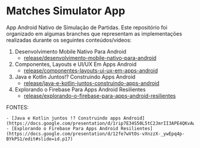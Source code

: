 # Matches Simulator App

App Android Nativo de Simulação de Partidas. Este repositório foi organizado em algumas branches que representam as implementações realizadas durante os seguintes conteúdos/vídeos:

1. Desenvolvimento Mobile Nativo Para Android
    - [release/desenvolvimento-mobile-nativo-para-android](https://github.com/digitalinnovationone/matches-simulator-app/tree/release/desenvolvimento-mobile-nativo-para-android)
1. Componentes, Layouts e UI/UX Em Apps Android
    - [release/componentes-layouts-ui-ux-em-apps-android](https://github.com/digitalinnovationone/matches-simulator-app/tree/release/componentes-layouts-ui-ux-em-apps-android)
1. Java e Kotlin Juntos!? Construindo Apps Android
    - [release/java-e-kotlin-juntos-construindo-apps-android](https://github.com/digitalinnovationone/matches-simulator-app/tree/release/java-e-kotlin-juntos-construindo-apps-android)
1. Explorando o Firebase Para Apps Android Resilientes
    - [release/explorando-o-firebase-para-apps-android-resilientes](https://github.com/digitalinnovationone/matches-simulator-app/tree/release/explorando-o-firebase-para-apps-android-resilientes)

FONTES: 

    - [Java e Kotlin juntos !? Construindo apps Android](https://docs.google.com/presentation/d/1rip7E34S50L5tC2JmrII3APE4QKvAwku/edit#slide=id.g10a4cd88d6f_0_206)
    - [Explorando o Firebase Para Apps Android Resilientes](https://docs.google.com/presentation/d/12fe7wVtOs-vXnzzX-_ywEpq4p-BYkPS1/edit#slide=id.p17)
